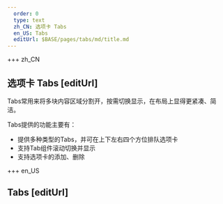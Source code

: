 ```yaml
---   
  order: 0
  type: text
  zh_CN: 选项卡 Tabs
  en_US: Tabs
  editUrl: $BASE/pages/tabs/md/title.md
---      
```


+++  zh_CN
## 选项卡 Tabs [editUrl]    
Tabs常用来将多块内容区域分割开，按需切换显示，在布局上显得更紧凑、简洁。  

Tabs提供的功能主要有：  

- 提供多种类型的Tabs，并可在上下左右四个方位排队选项卡
- 支持Tab组件滚动切换并显示
- 支持选项卡的添加、删除

+++ en_US
## Tabs [editUrl]  

